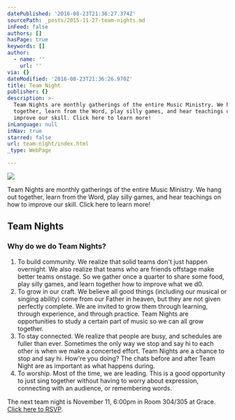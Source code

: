 ```yaml
---
datePublished: '2016-08-23T21:36:27.374Z'
sourcePath: _posts/2015-11-27-team-nights.md
inFeed: false
authors: []
hasPage: true
keywords: []
author:
  - name: ''
    url: ''
via: {}
dateModified: '2016-08-23T21:36:26.970Z'
title: Team Night
publisher: {}
description: >-
  Team Nights are monthly gatherings of the entire Music Ministry. We hang out
  together, learn from the Word, play silly games, and hear teachings on how to
  improve our skill. Click here to learn more! 
inLanguage: null
inNav: true
starred: false
url: team-night/index.html
_type: WebPage

---
```

![](https://s3-us-west-2.amazonaws.com/the-grid-img/p/409d60ad91e4ca811d42065300a10c350c987015.png)

Team Nights are monthly gatherings of the entire Music Ministry. We hang out together, learn from the Word, play silly games, and hear teachings on how to improve our skill. Click here to learn more! 

## Team Nights

### Why do we do Team Nights?

1. To build community. We realize that solid teams don't just happen overnight. We also realize that teams who are friends offstage make better teams onstage. So we gather once a quarter to share some food, play silly games, and learn together how to improve what we d0\. 
2. To grow in our craft. We believe all good things (including our musical or singing ability) come from our Father in heaven, but they are not given perfectly complete. We are invited to grow them through learning, through experience, and through practice. Team Nights are opportunities to study a certain part of music so we can all grow together. 
3. To stay connected. We realize that people are busy, and schedules are fuller than ever. Sometimes the only way we stop and say hi to each other is when we make a concerted effort. Team Nights are a chance to stop and say hi. How're you doing? The chats before and after Team Night are as important as what happens during. 
4. To worship. Most of the time, we are leading. This is a good opportunity to just sing together without having to worry about expression, connecting with an audience, or remembering words. 

The next team night is November 11, 6:00pm in Room 304/305 at Grace. [Click here to RSVP][0]. 

[0]: https://rodneyg.typeform.com/to/A8UwcL